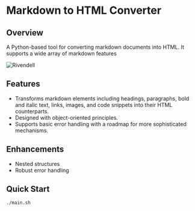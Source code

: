 # Markdown to HTML Converter

## Overview

A Python-based tool for converting markdown documents into HTML. It supports a wide array of markdown features

![Rivendell](https://github.com/berukaimerito/markdown-site-gen/assets/62928631/434afd41-9193-4bf5-8794-9a785494e887)

## Features

-   Transforms markdown elements including headings, paragraphs, bold and italic text, links, images, and code snippets into their HTML counterparts.
-   Designed with object-oriented principles.
-   Supports basic error handling with a roadmap for more sophisticated mechanisms.

## Enhancements

-   Nested structures
-   Robust error handling

## Quick Start

```bash
./main.sh
```
